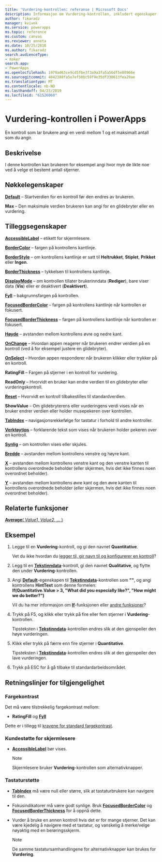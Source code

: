 ```yaml
---
title: 'Vurdering-kontrollen: referanse | Microsoft Docs'
description: Informasjon om Vurdering-kontrollen, inkludert egenskaper og eksempler
author: fikaradz
manager: kvivek
ms.service: powerapps
ms.topic: reference
ms.custom: canvas
ms.reviewer: anneta
ms.date: 10/25/2016
ms.author: fikaradz
search.audienceType:
- maker
search.app:
- PowerApps
ms.openlocfilehash: 1979ad63ce9cd5fbe3f3a9a3fa5a56df5e80966e
ms.sourcegitcommit: 4042388fa5e7ef50bc59f9e35df330613fea29ae
ms.translationtype: MT
ms.contentlocale: nb-NO
ms.lasthandoff: 04/23/2019
ms.locfileid: "61526060"
---
```

# <a name="rating-control-in-powerapps"></a>Vurdering-kontrollen i PowerApps
En kontroll som lar brukere angi en verdi mellom 1 og et maksimalt antall som du angir.

## <a name="description"></a>Beskrivelse
I denne kontrollen kan brukeren for eksempel angi hvor mye de likte noe ved å velge et bestemt antall stjerner.

## <a name="key-properties"></a>Nøkkelegenskaper
**[Default](properties-core.md)** – Startverdien for en kontroll før den endres av brukeren.

**Max** – Den maksimale verdien brukeren kan angi for en glidebryter eller en vurdering.

## <a name="additional-properties"></a>Tilleggsegenskaper
**[AccessibleLabel](properties-accessibility.md)** – etikett for skjermlesere.

**[BorderColor](properties-color-border.md)** – fargen på kontrollens kantlinje.

**[BorderStyle](properties-color-border.md)** – om kontrollens kantlinje er satt til **Heltrukket**, **Stiplet**, **Prikket** eller **Ingen**.

**[BorderThickness](properties-color-border.md)** – tykkelsen til kontrollens kantlinje.

**[DisplayMode](properties-core.md)** – om kontrollen tillater brukerinndata (**Rediger**), bare viser data (**Vis**) eller er deaktivert (**Deaktivert**).

**[Fyll](properties-color-border.md)** – bakgrunnsfargen på kontrollen.

**[FocusedBorderColor](properties-color-border.md)** – fargen på kontrollens kantlinje når kontrollen er fokusert.

**[FocusedBorderThickness](properties-color-border.md)** – fargen på kontrollens kantlinje når kontrollen er fokusert.

**[Høyde](properties-size-location.md)** – avstanden mellom kontrollens øvre og nedre kant.

**[OnChange](properties-core.md)** – Hvordan appen reagerer når brukeren endrer verdien på en kontroll (ved å for eksempel justere en glidebryter).

**[OnSelect](properties-core.md)** – Hvordan appen responderer når brukeren klikker eller trykker på en kontroll.

**RatingFill** – Fargen på stjerner i en kontroll for vurdering.

**ReadOnly** – Hvorvidt en bruker kan endre verdien til en glidebryter eller vurderingskontroll.

**[Reset](properties-core.md)** – Hvorvidt en kontroll tilbakestilles til standardverdien.

**ShowValue** – Om glidebryterens eller vurderingens verdi vises når en bruker endrer verdien eller holder musepekeren over kontrollen.

**[TabIndex](properties-accessibility.md)** – navigasjonsrekkefølge for tastatur i forhold til andre kontroller.

**[Verktøytips](properties-core.md)** – forklarende tekst som vises når brukeren holder pekeren over en kontroll.

**[Synlig](properties-core.md)** – om kontrollen vises eller skjules.

**[Bredde](properties-size-location.md)** – avstanden mellom kontrollens venstre og høyre kant.

**[X](properties-size-location.md)** – avstanden mellom kontrollens venstre kant og den venstre kanten til kontrollens overordnede beholder (eller skjermen, hvis det ikke finnes noen overordnet beholder).

**[Y](properties-size-location.md)** – avstanden mellom kontrollens øvre kant og den øvre kanten til kontrollens overordnede beholder (eller skjermen, hvis det ikke finnes noen overordnet beholder).

## <a name="related-functions"></a>Relaterte funksjoner
[**Average**( *Value1*, *Value2,* ... )](../functions/function-aggregates.md)

## <a name="example"></a>Eksempel
1. Legge til en **Vurdering**-kontroll, og gi den navnet **Quantitative**.
   
    Vet du ikke hvordan du [legger til, gir navn til og konfigurerer en kontroll](../add-configure-controls.md)?
2. Legg til en **[Tekstinndata](control-text-input.md)**-kontroll, gi den navnet **Qualitative**, og flytte den under **Vurdering**-kontrollen.
3. Angi **[Default](properties-core.md)**-egenskapen til **[Tekstinndata](control-text-input.md)**-kontrollen som **""**, og angi kontrollens **HintText** som denne formelen:
   <br>**If(Quantitative.Value > 3, "What did you especially like?", "How might we do better?")**
   
    Vil du ha mer informasjon om **[If](../functions/function-if.md)**-funksjonen eller [andre funksjoner](../formula-reference.md)?
4. Trykk på F5, og klikk eller trykk på fire eller fem stjerner i **Vurdering**-kontrollen.
   
    Tipsteksten i **[Tekstinndata](control-text-input.md)**-kontrollen endres slik at den gjenspeiler den høye vurderingen.
5. Klikk eller trykk på færre enn fire stjerner i **Quantitative**.
   
    Tipsteksten i **[Tekstinndata](control-text-input.md)**-kontrollen endres slik at den gjenspeiler den lave vurderingen.
6. Trykk på ESC for å gå tilbake til standardarbeidsområdet.


## <a name="accessibility-guidelines"></a>Retningslinjer for tilgjengelighet
### <a name="color-contrast"></a>Fargekontrast
Det må være tilstrekkelig fargekontrast mellom:
* **RatingFill** og  **[Fyll](properties-color-border.md)**

Dette er i tillegg til [kravene for standard fargekontrast](../accessible-apps-color.md).

### <a name="screen-reader-support"></a>Kundestøtte for skjermlesere
* **[AccessibleLabel](properties-accessibility.md)** bør vises.

    > [!NOTE]
  > Skjermlesere bruker **Vurdering**-kontrollen som alternativknapper.

### <a name="keyboard-support"></a>Tastaturstøtte
* **[TabIndex](properties-accessibility.md)** må være null eller større, slik at tastaturbrukere kan navigere til den.
* Fokusindikatorer må være godt synlige. Bruk **[FocusedBorderColor](properties-color-border.md)** og **[FocusedBorderThickness](properties-color-border.md)** for å oppnå dette.
* Vurder å bruke en annen kontroll hvis det er for mange stjerner. Det kan være kjedelig å navigere med et tastatur, og vanskelig å merke/velge nøyaktig med en berøringsskjerm.

    > [!NOTE]
  > De samme tastatursamhandlingene for alternativknapper kan brukes for **Vurdering**.

